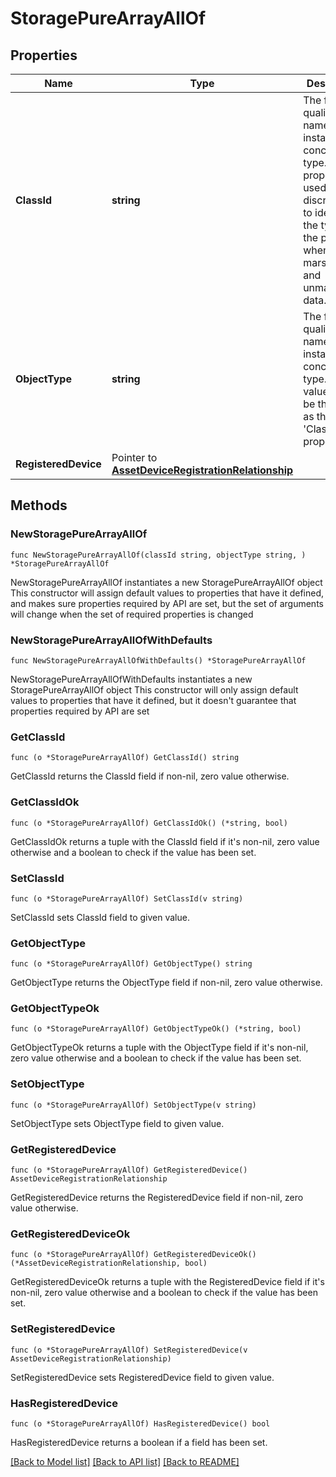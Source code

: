 # StoragePureArrayAllOf

## Properties

Name | Type | Description | Notes
------------ | ------------- | ------------- | -------------
**ClassId** | **string** | The fully-qualified name of the instantiated, concrete type. This property is used as a discriminator to identify the type of the payload when marshaling and unmarshaling data. | [default to "storage.PureArray"]
**ObjectType** | **string** | The fully-qualified name of the instantiated, concrete type. The value should be the same as the &#39;ClassId&#39; property. | [default to "storage.PureArray"]
**RegisteredDevice** | Pointer to [**AssetDeviceRegistrationRelationship**](AssetDeviceRegistrationRelationship.md) |  | [optional] 

## Methods

### NewStoragePureArrayAllOf

`func NewStoragePureArrayAllOf(classId string, objectType string, ) *StoragePureArrayAllOf`

NewStoragePureArrayAllOf instantiates a new StoragePureArrayAllOf object
This constructor will assign default values to properties that have it defined,
and makes sure properties required by API are set, but the set of arguments
will change when the set of required properties is changed

### NewStoragePureArrayAllOfWithDefaults

`func NewStoragePureArrayAllOfWithDefaults() *StoragePureArrayAllOf`

NewStoragePureArrayAllOfWithDefaults instantiates a new StoragePureArrayAllOf object
This constructor will only assign default values to properties that have it defined,
but it doesn't guarantee that properties required by API are set

### GetClassId

`func (o *StoragePureArrayAllOf) GetClassId() string`

GetClassId returns the ClassId field if non-nil, zero value otherwise.

### GetClassIdOk

`func (o *StoragePureArrayAllOf) GetClassIdOk() (*string, bool)`

GetClassIdOk returns a tuple with the ClassId field if it's non-nil, zero value otherwise
and a boolean to check if the value has been set.

### SetClassId

`func (o *StoragePureArrayAllOf) SetClassId(v string)`

SetClassId sets ClassId field to given value.


### GetObjectType

`func (o *StoragePureArrayAllOf) GetObjectType() string`

GetObjectType returns the ObjectType field if non-nil, zero value otherwise.

### GetObjectTypeOk

`func (o *StoragePureArrayAllOf) GetObjectTypeOk() (*string, bool)`

GetObjectTypeOk returns a tuple with the ObjectType field if it's non-nil, zero value otherwise
and a boolean to check if the value has been set.

### SetObjectType

`func (o *StoragePureArrayAllOf) SetObjectType(v string)`

SetObjectType sets ObjectType field to given value.


### GetRegisteredDevice

`func (o *StoragePureArrayAllOf) GetRegisteredDevice() AssetDeviceRegistrationRelationship`

GetRegisteredDevice returns the RegisteredDevice field if non-nil, zero value otherwise.

### GetRegisteredDeviceOk

`func (o *StoragePureArrayAllOf) GetRegisteredDeviceOk() (*AssetDeviceRegistrationRelationship, bool)`

GetRegisteredDeviceOk returns a tuple with the RegisteredDevice field if it's non-nil, zero value otherwise
and a boolean to check if the value has been set.

### SetRegisteredDevice

`func (o *StoragePureArrayAllOf) SetRegisteredDevice(v AssetDeviceRegistrationRelationship)`

SetRegisteredDevice sets RegisteredDevice field to given value.

### HasRegisteredDevice

`func (o *StoragePureArrayAllOf) HasRegisteredDevice() bool`

HasRegisteredDevice returns a boolean if a field has been set.


[[Back to Model list]](../README.md#documentation-for-models) [[Back to API list]](../README.md#documentation-for-api-endpoints) [[Back to README]](../README.md)


